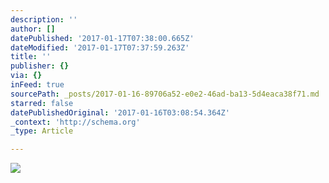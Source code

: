 ```yaml
---
description: ''
author: []
datePublished: '2017-01-17T07:38:00.665Z'
dateModified: '2017-01-17T07:37:59.263Z'
title: ''
publisher: {}
via: {}
inFeed: true
sourcePath: _posts/2017-01-16-89706a52-e0e2-46ad-ba13-5d4eaca38f71.md
starred: false
datePublishedOriginal: '2017-01-16T03:08:54.364Z'
_context: 'http://schema.org'
_type: Article

---
```

![](https://the-grid-user-content.s3-us-west-2.amazonaws.com/d4379a36-bb5b-4fa7-9bf6-3eaaa01f2646.jpg)